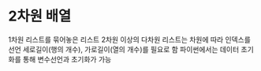 # 2차원 배열
1차원 리스트를 묶어놓은 리스트
2차원 이상의 다차원 리스트는 차원에 따라 인덱스를 선언
세로길이(행의 개수), 가로길이(열의 개수)를 필요로 함
파이썬에서는 데이터 초기화를 통해 변수선언과 초기화가 가능